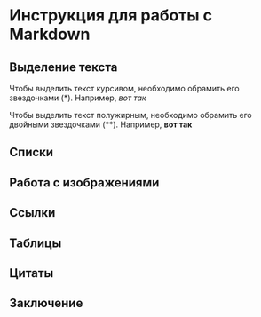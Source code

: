 # Инструкция для работы с Markdown

## Выделение текста

Чтобы выделить текст курсивом, необходимо обрамить его звездочками (*). Например, *вот так*

Чтобы выделить текст полужирным, необходимо обрамить его двойными звездочками (**). Например, **вот так**

## Списки

## Работа с изображениями

## Ссылки

## Таблицы

## Цитаты

## Заключение

